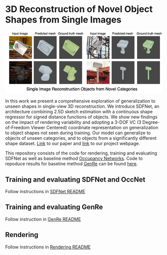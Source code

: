 # 3D Reconstruction of Novel Object Shapes from Single Images
![preview](./data/twitter_gif.gif)

In this work we present a comprehensive exploration of generalization to unseen shapes in single-view 3D reconstruction. We introduce SDFNet, an architecture combining 2.5D sketch estimation with a continuous shape regressor for signed distance functions of objects. We show new findings on the impact of rendering variability and adopting a 3-DOF VC (3 Degree-of-Freedom Viewer Centered) coordinate representation on generalization to object shapes not seen during training. Our model can generalize to objects of unseen categories, and to objects from a significantly different shape dataset. [Link](https://arxiv.org/pdf/2006.07752.pdf) to our paper and [link](https://devlearning-gt.github.io/3DShapeGen/) to our project webpage.

This repository consists of the code for rendering, training and evaluating SDFNet as well as baseline method [Occupancy Networks](https://arxiv.org/pdf/1812.03828.pdf). Code to repoduce results for baseline method [GenRe](http://papers.nips.cc/paper/7494-learning-to-reconstruct-shapes-from-unseen-classes.pdf) can be found [here](https://github.com/devlearning-gt/GenRe-ShapeHD).

## Training and evaluating SDFNet and OccNet
Follow instructions in [SDFNet README](https://github.com/devlearning-gt/3DShapeGen/blob/master/SDFNet/README.md)

## Training and evaluating GenRe
Follow instruction in [GenRe README](https://github.com/devlearning-gt/GenRe-ShapeHD)

## Rendering
Follow instructions in [Rendering README](https://github.com/devlearning-gt/3DShapeGen/blob/master/Rendering/README.md)
